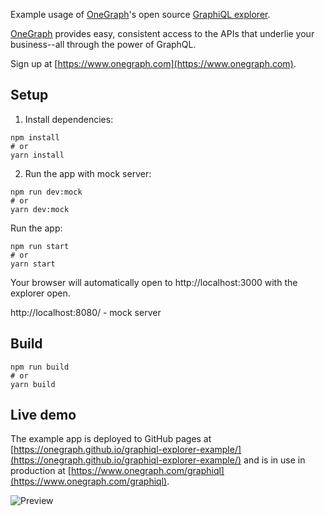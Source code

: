 Example usage of [OneGraph](https://www.onegraph.com)'s open source [GraphiQL explorer](https://github.com/OneGraph/graphiql-explorer).

[OneGraph](https://www.onegraph.com) provides easy, consistent access to the APIs that underlie your business--all through the power of GraphQL.

Sign up at [https://www.onegraph.com](https://www.onegraph.com).

## Setup

1. Install dependencies:

```
npm install
# or
yarn install
```

2. Run the app with mock server:

```
npm run dev:mock
# or
yarn dev:mock
```

Run the app:

```
npm run start
# or
yarn start
```

Your browser will automatically open to http://localhost:3000 with the explorer open.

http://localhost:8080/ - mock server


## Build

```
npm run build
# or
yarn build
```

## Live demo

The example app is deployed to GitHub pages at [https://onegraph.github.io/graphiql-explorer-example/](https://onegraph.github.io/graphiql-explorer-example/) and is in use in production at [https://www.onegraph.com/graphiql](https://www.onegraph.com/graphiql).

![Preview](https://user-images.githubusercontent.com/476818/51567716-c00dfa00-1e4c-11e9-88f7-6d78b244d534.gif)
